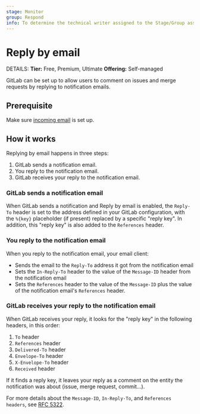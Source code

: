 ```yaml
---
stage: Monitor
group: Respond
info: To determine the technical writer assigned to the Stage/Group associated with this page, see https://handbook.gitlab.com/handbook/product/ux/technical-writing/#assignments
---
```


# Reply by email

DETAILS:
**Tier:** Free, Premium, Ultimate
**Offering:** Self-managed

GitLab can be set up to allow users to comment on issues and merge requests by
replying to notification emails.

## Prerequisite

Make sure [incoming email](incoming_email.md) is set up.

## How it works

Replying by email happens in three steps:

1. GitLab sends a notification email.
1. You reply to the notification email.
1. GitLab receives your reply to the notification email.

### GitLab sends a notification email

When GitLab sends a notification and Reply by email is enabled, the `Reply-To`
header is set to the address defined in your GitLab configuration, with the
`%{key}` placeholder (if present) replaced by a specific "reply key". In
addition, this "reply key" is also added to the `References` header.

### You reply to the notification email

When you reply to the notification email, your email client:

- Sends the email to the `Reply-To` address it got from the notification email
- Sets the `In-Reply-To` header to the value of the `Message-ID` header from the
  notification email
- Sets the `References` header to the value of the `Message-ID` plus the value of
  the notification email's `References` header.

### GitLab receives your reply to the notification email

When GitLab receives your reply, it looks for the "reply key" in the
following headers, in this order:

1. `To` header
1. `References` header
1. `Delivered-To` header
1. `Envelope-To` header
1. `X-Envelope-To` header
1. `Received` header

If it finds a reply key, it leaves your reply as a comment on
the entity the notification was about (issue, merge request, commit...).

For more details about the `Message-ID`, `In-Reply-To`, and `References headers`,
see [RFC 5322](https://www.rfc-editor.org/rfc/rfc5322#section-3.6.4).
